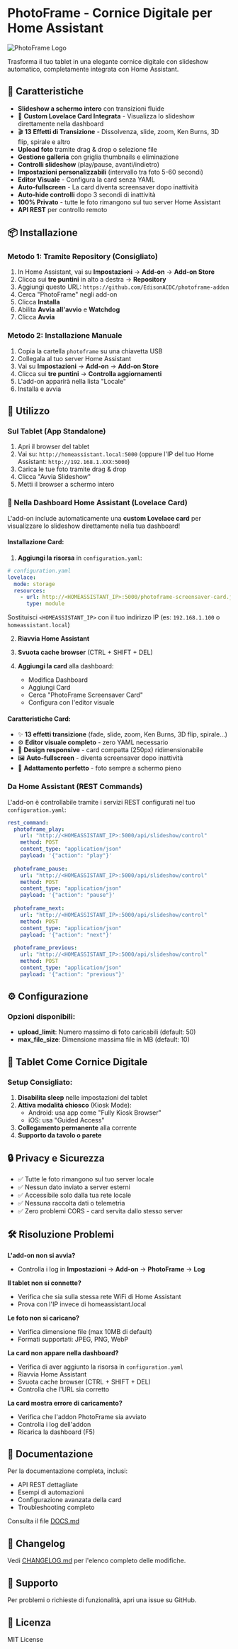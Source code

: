 # PhotoFrame - Cornice Digitale per Home Assistant

![PhotoFrame Logo](icon.png)

Trasforma il tuo tablet in una elegante cornice digitale con slideshow automatico, completamente integrata con Home Assistant.

## 🎯 Caratteristiche

- **Slideshow a schermo intero** con transizioni fluide
- 🎴 **Custom Lovelace Card Integrata** - Visualizza lo slideshow direttamente nella dashboard
- 🎬 **13 Effetti di Transizione** - Dissolvenza, slide, zoom, Ken Burns, 3D flip, spirale e altro
- **Upload foto** tramite drag & drop o selezione file
- **Gestione galleria** con griglia thumbnails e eliminazione
- **Controlli slideshow** (play/pause, avanti/indietro)
- **Impostazioni personalizzabili** (intervallo tra foto 5-60 secondi)
- **Editor Visuale** - Configura la card senza YAML
- **Auto-fullscreen** - La card diventa screensaver dopo inattività
- **Auto-hide controlli** dopo 3 secondi di inattività
- **100% Privato** - tutte le foto rimangono sul tuo server Home Assistant
- **API REST** per controllo remoto

## 📦 Installazione

### Metodo 1: Tramite Repository (Consigliato)

1. In Home Assistant, vai su **Impostazioni** → **Add-on** → **Add-on Store**
2. Clicca sui **tre puntini** in alto a destra → **Repository**
3. Aggiungi questo URL: `https://github.com/EdisonACDC/photoframe-addon`
4. Cerca "PhotoFrame" negli add-on
5. Clicca **Installa**
6. Abilita **Avvia all'avvio** e **Watchdog**
7. Clicca **Avvia**

### Metodo 2: Installazione Manuale

1. Copia la cartella `photoframe` su una chiavetta USB
2. Collegala al tuo server Home Assistant
3. Vai su **Impostazioni** → **Add-on** → **Add-on Store**
4. Clicca sui **tre puntini** → **Controlla aggiornamenti**
5. L'add-on apparirà nella lista "Locale"
6. Installa e avvia

## 🚀 Utilizzo

### Sul Tablet (App Standalone)

1. Apri il browser del tablet
2. Vai su: `http://homeassistant.local:5000`
   (oppure l'IP del tuo Home Assistant: `http://192.168.1.XXX:5000`)
3. Carica le tue foto tramite drag & drop
4. Clicca "Avvia Slideshow"
5. Metti il browser a schermo intero

### 🎴 Nella Dashboard Home Assistant (Lovelace Card)

L'add-on include automaticamente una **custom Lovelace card** per visualizzare lo slideshow direttamente nella tua dashboard!

#### Installazione Card:

1. **Aggiungi la risorsa** in `configuration.yaml`:

```yaml
# configuration.yaml
lovelace:
  mode: storage
  resources:
    - url: http://<HOMEASSISTANT_IP>:5000/photoframe-screensaver-card.js
      type: module
```

Sostituisci `<HOMEASSISTANT_IP>` con il tuo indirizzo IP (es: `192.168.1.100` o `homeassistant.local`)

2. **Riavvia Home Assistant**

3. **Svuota cache browser** (CTRL + SHIFT + DEL)

4. **Aggiungi la card** alla dashboard:
   - Modifica Dashboard
   - Aggiungi Card
   - Cerca "PhotoFrame Screensaver Card"
   - Configura con l'editor visuale

#### Caratteristiche Card:

- ✨ **13 effetti transizione** (fade, slide, zoom, Ken Burns, 3D flip, spirale...)
- ⚙️ **Editor visuale completo** - zero YAML necessario
- 📐 **Design responsive** - card compatta (250px) ridimensionabile
- 🖼️ **Auto-fullscreen** - diventa screensaver dopo inattività
- 📸 **Adattamento perfetto** - foto sempre a schermo pieno

### Da Home Assistant (REST Commands)

L'add-on è controllabile tramite i servizi REST configurati nel tuo `configuration.yaml`:

```yaml
rest_command:
  photoframe_play:
    url: "http://<HOMEASSISTANT_IP>:5000/api/slideshow/control"
    method: POST
    content_type: "application/json"
    payload: '{"action": "play"}'
  
  photoframe_pause:
    url: "http://<HOMEASSISTANT_IP>:5000/api/slideshow/control"
    method: POST
    content_type: "application/json"
    payload: '{"action": "pause"}'
  
  photoframe_next:
    url: "http://<HOMEASSISTANT_IP>:5000/api/slideshow/control"
    method: POST
    content_type: "application/json"
    payload: '{"action": "next"}'
  
  photoframe_previous:
    url: "http://<HOMEASSISTANT_IP>:5000/api/slideshow/control"
    method: POST
    content_type: "application/json"
    payload: '{"action": "previous"}'
```

## ⚙️ Configurazione

### Opzioni disponibili:

- **upload_limit**: Numero massimo di foto caricabili (default: 50)
- **max_file_size**: Dimensione massima file in MB (default: 10)

## 📱 Tablet Come Cornice Digitale

### Setup Consigliato:

1. **Disabilita sleep** nelle impostazioni del tablet
2. **Attiva modalità chiosco** (Kiosk Mode):
   - Android: usa app come "Fully Kiosk Browser"
   - iOS: usa "Guided Access"
3. **Collegamento permanente** alla corrente
4. **Supporto da tavolo o parete**

## 🔒 Privacy e Sicurezza

- ✅ Tutte le foto rimangono sul tuo server locale
- ✅ Nessun dato inviato a server esterni
- ✅ Accessibile solo dalla tua rete locale
- ✅ Nessuna raccolta dati o telemetria
- ✅ Zero problemi CORS - card servita dallo stesso server

## 🛠️ Risoluzione Problemi

**L'add-on non si avvia?**
- Controlla i log in **Impostazioni** → **Add-on** → **PhotoFrame** → **Log**

**Il tablet non si connette?**
- Verifica che sia sulla stessa rete WiFi di Home Assistant
- Prova con l'IP invece di homeassistant.local

**Le foto non si caricano?**
- Verifica dimensione file (max 10MB di default)
- Formati supportati: JPEG, PNG, WebP

**La card non appare nella dashboard?**
- Verifica di aver aggiunto la risorsa in `configuration.yaml`
- Riavvia Home Assistant
- Svuota cache browser (CTRL + SHIFT + DEL)
- Controlla che l'URL sia corretto

**La card mostra errore di caricamento?**
- Verifica che l'addon PhotoFrame sia avviato
- Controlla i log dell'addon
- Ricarica la dashboard (F5)

## 📖 Documentazione

Per la documentazione completa, inclusi:
- API REST dettagliate
- Esempi di automazioni
- Configurazione avanzata della card
- Troubleshooting completo

Consulta il file [DOCS.md](DOCS.md)

## 📝 Changelog

Vedi [CHANGELOG.md](CHANGELOG.md) per l'elenco completo delle modifiche.

## 🤝 Supporto

Per problemi o richieste di funzionalità, apri una issue su GitHub.

## 📄 Licenza

MIT License

